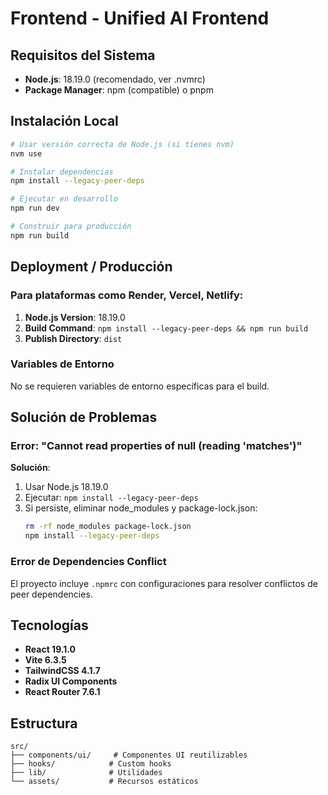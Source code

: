 # Frontend - Unified AI Frontend

## Requisitos del Sistema

- **Node.js**: 18.19.0 (recomendado, ver .nvmrc)
- **Package Manager**: npm (compatible) o pnpm

## Instalación Local

```bash
# Usar versión correcta de Node.js (si tienes nvm)
nvm use

# Instalar dependencias
npm install --legacy-peer-deps

# Ejecutar en desarrollo
npm run dev

# Construir para producción
npm run build
```

## Deployment / Producción

### Para plataformas como Render, Vercel, Netlify:

1. **Node.js Version**: 18.19.0
2. **Build Command**: `npm install --legacy-peer-deps && npm run build`
3. **Publish Directory**: `dist`

### Variables de Entorno

No se requieren variables de entorno específicas para el build.

## Solución de Problemas

### Error: "Cannot read properties of null (reading 'matches')"

**Solución**:
1. Usar Node.js 18.19.0
2. Ejecutar: `npm install --legacy-peer-deps`
3. Si persiste, eliminar node_modules y package-lock.json: 
   ```bash
   rm -rf node_modules package-lock.json
   npm install --legacy-peer-deps
   ```

### Error de Dependencies Conflict

El proyecto incluye `.npmrc` con configuraciones para resolver conflictos de peer dependencies.

## Tecnologías

- **React 19.1.0**
- **Vite 6.3.5**
- **TailwindCSS 4.1.7**
- **Radix UI Components**
- **React Router 7.6.1**

## Estructura

```
src/
├── components/ui/     # Componentes UI reutilizables
├── hooks/            # Custom hooks
├── lib/              # Utilidades
└── assets/           # Recursos estáticos
```
